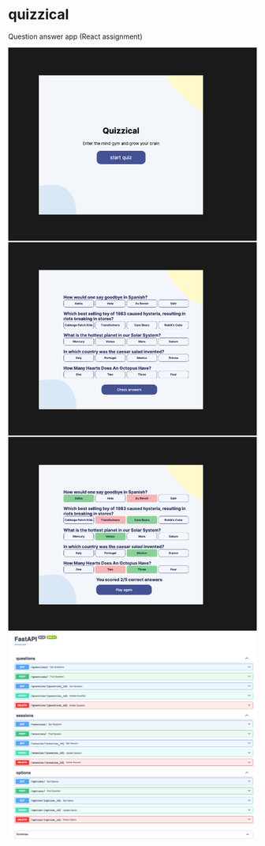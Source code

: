 # quizzical

Question answer app (React assignment)

![alt text](landing.png "Title")
![alt text](landing2.png "Title")
![alt text](landing3.png "Title")
![alt text](backend/api.png "Title")